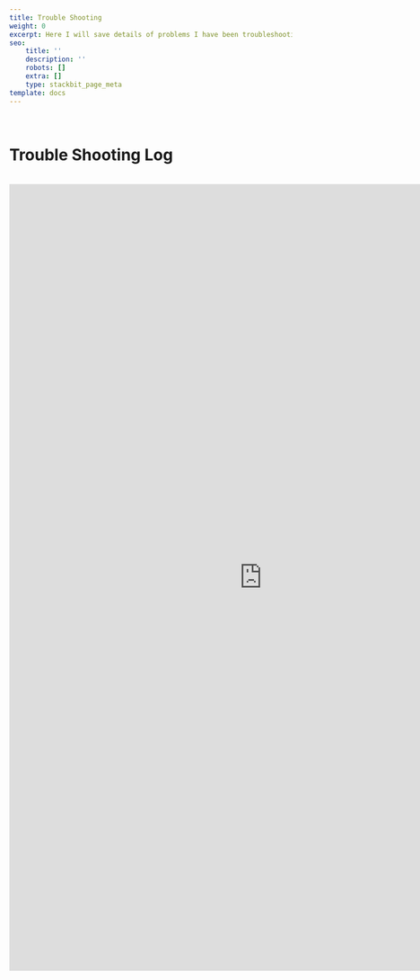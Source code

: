 ```yaml
---
title: Trouble Shooting
weight: 0
excerpt: Here I will save details of problems I have been troubleshooting.
seo:
    title: ''
    description: ''
    robots: []
    extra: []
    type: stackbit_page_meta
template: docs
---
```



<br>
<h1>  Trouble Shooting Log </h1>
<br>
<iframe sandbox="allow-scripts" style="resize:both; overflow:scroll;"    width="900" height="1400" frameborder="0" scrolling="no" src="https://onedrive.live.com/embed?resid=D21009FDD967A241%21538628&authkey=%21AB8fPL3wSKz3AxU&em=2&AllowTyping=True&wdHideGridlines=True&wdHideHeaders=True&wdDownloadButton=True&wdInConfigurator=True"></iframe>

<br>


<br>
<br>
<br>
<br>


<br>
